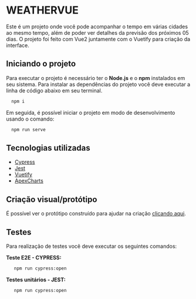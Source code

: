 # WEATHERVUE
Este é um projeto onde você pode acompanhar o tempo em várias cidades ao mesmo tempo, além de poder ver detalhes da previsão dos próximos 05 dias. O projeto foi feito com Vue2 juntamente com o Vuetify para criação da interface.

## Iniciando o projeto
Para executar o projeto é necessário ter o **Node.js** e o **npm** instalados em seu sistema.
Para instalar as dependências do projeto você deve executar a linha de código abaixo em seu terminal.

```bash
  npm i
```

Em seguida, é possível iniciar o projeto em modo de desenvolvimento usando o comando:

```bash
  npm run serve
```
## Tecnologias utilizadas
- [Cypress](https://www.cypress.io/)
- [Jest](https://jestjs.io/pt-BR/)
- [Vuetify](https://vuetifyjs.com/en/)
- [ApexCharts](https://apexcharts.com/vue-chart-demos/)

## Criação visual/protótipo
É possível ver o protótipo construído para ajudar na criação [clicando aqui](https://www.figma.com/design/lWO1yAjd2BPvE7rsxWzfzT/Untitled?node-id=0-1&t=RxqpnFck4p4M3TO6-1).
## Testes
Para realização de testes você deve executar os seguintes comandos:

**Teste E2E - CYPRESS:**
```bash
   npm run cypress:open
```
**Testes unitários - JEST:**

```bash
   npm run cypress:open
```
